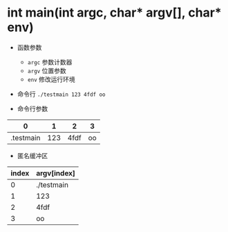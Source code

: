 # int main(int argc, char* argv[], char* env)

+ 函数参数

  + `argc` 参数计数器
  + `argv` 位置参数
  + `env` 修改运行环境

+ 命令行 `./testmain 123 4fdf oo`

+ 命令行参数

0|1|2|3
-|-|-|-
.testmain|123|4fdf|oo


+ 匿名缓冲区

index|argv[index]
-|-
0|./testmain
1|123
2|4fdf
3|oo
